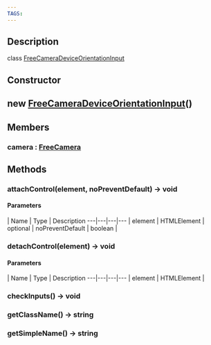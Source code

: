 ```yaml
---
TAGS:
---
```

## Description

class [FreeCameraDeviceOrientationInput](/classes/3.1/FreeCameraDeviceOrientationInput)



## Constructor

## new [FreeCameraDeviceOrientationInput](/classes/3.1/FreeCameraDeviceOrientationInput)()


## Members

### camera : [FreeCamera](/classes/3.1/FreeCamera)



## Methods

### attachControl(element, noPreventDefault) &rarr; void



#### Parameters
 | Name | Type | Description
---|---|---|---
 | element | HTMLElement | 
optional | noPreventDefault | boolean | 
### detachControl(element) &rarr; void



#### Parameters
 | Name | Type | Description
---|---|---|---
 | element | HTMLElement | 

### checkInputs() &rarr; void


### getClassName() &rarr; string


### getSimpleName() &rarr; string


